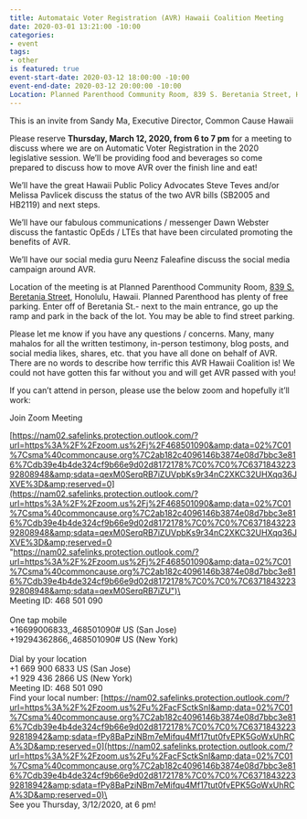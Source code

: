 ```yaml
---
title: Automataic Voter Registration (AVR) Hawaii Coalition Meeting
date: 2020-03-01 13:21:00 -10:00
categories:
- event
tags:
- other
is featured: true
event-start-date: 2020-03-12 18:00:00 -10:00
event-end-date: 2020-03-12 20:00:00 -10:00
Location: Planned Parenthood Community Room, 839 S. Beretania Street, Honolulu
---
```


This is an invite from Sandy Ma, Executive Director, Common Cause Hawaii

Please reserve **Thursday, March 12, 2020, from 6 to 7 pm** for a meeting to discuss where we are on Automatic Voter Registration in the 2020 legislative session. We’ll be providing food and beverages so come prepared to discuss how to move AVR over the finish line and eat!

We’ll have the great Hawaii Public Policy Advocates Steve Teves and/or Melissa Pavlicek discuss the status of the two AVR bills (SB2005 and HB2119) and next steps.

We’ll have our fabulous communications / messenger Dawn Webster discuss the fantastic OpEds / LTEs that have been circulated promoting the benefits of AVR.

We’ll have our social media guru Neenz Faleafine discuss the social media campaign around AVR.

Location of the meeting is at Planned Parenthood Community Room, [839 S. Beretania Street](https://www.google.com/maps/place/839\+S\+Beretania\+St,\+Honolulu,\+HI\+96813/@21.3040622,-157.8525008,17z/data=!3m1!4b1!4m5!3m4!1s0x7c006de737660831:0xc565a5903db527e4!8m2!3d21.3040572!4d-157.8503068), Honolulu, Hawaii. Planned Parenthood has plenty of free parking. Enter off of Beretania St.- next to the main entrance, go up the ramp and park in the back of the lot. You may be able to find street parking.

Please let me know if you have any questions / concerns. Many, many mahalos for all the written testimony, in-person testimony, blog posts, and social media likes, shares, etc. that you have all done on behalf of AVR. There are no words to describe how terrific this AVR Hawaii Coalition is! We could not have gotten this far without you and will get AVR passed with you!

If you can’t attend in person, please use the below zoom and hopefully it’ll work:

Join Zoom Meeting 

[https://nam02.safelinks.protection.outlook.com/?url=https%3A%2F%2Fzoom.us%2Fj%2F468501090&amp;data=02%7C01%7Csma%40commoncause.org%7C2ab182c4096146b3874e08d7bbc3e816%7Cdb39e4b4de324cf9b66e9d02d8172178%7C0%7C0%7C637184322392808948&amp;sdata=qexM0SerqRB7iZUVpbKs9r34nC2XKC32UHXqq36JXVE%3D&amp;reserved=0](https://nam02.safelinks.protection.outlook.com/?url=https%3A%2F%2Fzoom.us%2Fj%2F468501090&amp;data=02%7C01%7Csma%40commoncause.org%7C2ab182c4096146b3874e08d7bbc3e816%7Cdb39e4b4de324cf9b66e9d02d8172178%7C0%7C0%7C637184322392808948&amp;sdata=qexM0SerqRB7iZUVpbKs9r34nC2XKC32UHXqq36JXVE%3D&amp;reserved=0 "https://nam02.safelinks.protection.outlook.com/?url=https%3A%2F%2Fzoom.us%2Fj%2F468501090&amp;data=02%7C01%7Csma%40commoncause.org%7C2ab182c4096146b3874e08d7bbc3e816%7Cdb39e4b4de324cf9b66e9d02d8172178%7C0%7C0%7C637184322392808948&amp;sdata=qexM0SerqRB7iZU")\
\
Meeting ID: 468 501 090 \
\
One tap mobile \
\+16699006833,,468501090# US (San Jose) \
\+19294362866,,468501090# US (New York) \
\
Dial by your location \
 \+1 669 900 6833 US (San Jose) \
 \+1 929 436 2866 US (New York) \
Meeting ID: 468 501 090 \
Find your local number: [https://nam02.safelinks.protection.outlook.com/?url=https%3A%2F%2Fzoom.us%2Fu%2FacFSctkSnI&amp;data=02%7C01%7Csma%40commoncause.org%7C2ab182c4096146b3874e08d7bbc3e816%7Cdb39e4b4de324cf9b66e9d02d8172178%7C0%7C0%7C637184322392818942&amp;sdata=fPy8BaPziNBm7eMifqu4Mf17tut0fvEPK5GoWxUhRCA%3D&amp;reserved=0](https://nam02.safelinks.protection.outlook.com/?url=https%3A%2F%2Fzoom.us%2Fu%2FacFSctkSnI&amp;data=02%7C01%7Csma%40commoncause.org%7C2ab182c4096146b3874e08d7bbc3e816%7Cdb39e4b4de324cf9b66e9d02d8172178%7C0%7C0%7C637184322392818942&amp;sdata=fPy8BaPziNBm7eMifqu4Mf17tut0fvEPK5GoWxUhRCA%3D&amp;reserved=0)\
\
See you Thursday, 3/12/2020, at 6 pm!